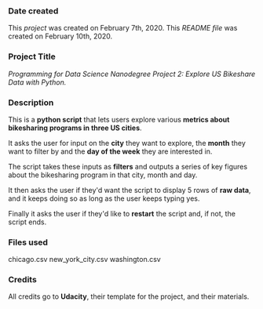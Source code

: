 ### Date created
This *project* was created on February 7th, 2020.
This *README file* was created on February 10th, 2020.

### Project Title
*Programming for Data Science Nanodegree Project 2: Explore US Bikeshare Data with Python.*

### Description
This is a **python script** that lets users explore various **metrics about bikesharing programs in three US cities**.

It asks the user for input on the **city** they want to explore, the **month** they want to filter by and the **day of the week** they are interested in.

The script takes these inputs as **filters** and outputs a series of key figures about the bikesharing program in that city, month and day.

It then asks the user if they'd want the script to display 5 rows of **raw data**, and it keeps doing so as long as the user keeps typing yes.

Finally it asks the user if they'd like to **restart** the script and, if not, the script ends.

### Files used
chicago.csv
new_york_city.csv
washington.csv

### Credits
All credits go to **Udacity**, their template for the project, and their materials.
